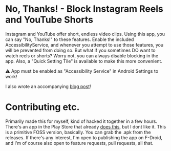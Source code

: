 # No, Thanks! - Block Instagram Reels and YouTube Shorts
Instagram and YouTube offer short, endless video clips. Using this app, you can say "No, Thanks!" to these features. Enable the included AccessibilityService, and whenever you attempt to use those features, you will be prevented from doing so.
But what if you sometimes DO want to watch reels or shorts? Worry not, you can always disable blocking in the app. Also, a "Quick Setting Tile" is available to make this more convenient.

⚠️ App must be enabled as "Accessibility Service" in Android Settings to work!

I also wrote an accompanying [blog post](https://nynp.dev/logs/no-thanks-app/)!

# Contributing etc.
Primarily made this for myself, kind of hacked it together in a few hours. There's an app in the Play Store that already [does this](https://play.google.com/store/apps/details?id=com.newswarajya.noswipe.reelshortblocker), but I dont like it. This is a primitive FOSS version, basically.
You can grab the .apk from the releases. If there's any interest, I'm open to publishing the app on F-Droid, and I'm of course also open to feature requests, pull requests, all that.